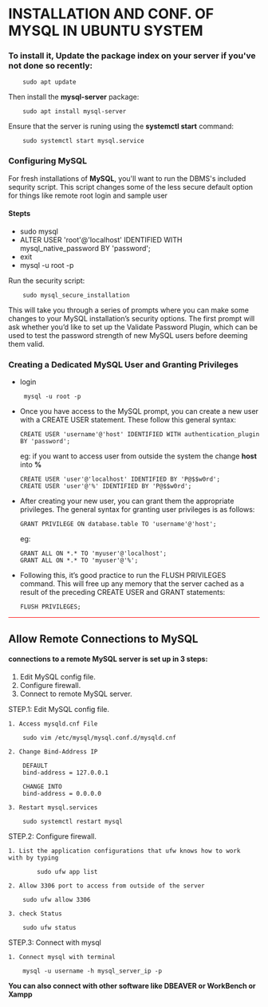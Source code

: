 # INSTALLATION AND CONF. OF MYSQL IN UBUNTU SYSTEM


### To install it, Update the package index on your server if you've not done so recently:
```
    sudo apt update
```

Then install the  **mysql-server** package:
```
    sudo apt install mysql-server
```

Ensure that the server is runing using the **systemctl start** command:
```
    sudo systemctl start mysql.service
```

### Configuring MySQL

For fresh installations of **MySQL**, you'll want to run the DBMS's included sequrity script. This script changes some of the less secure default option for things like remote root login and sample user

#### Stepts
- sudo mysql
- ALTER USER 'root'@'localhost' IDENTIFIED WITH mysql_native_password BY 'password';
- exit
- mysql -u root -p

Run the security script:
```
    sudo mysql_secure_installation
```
This will take you through a series of prompts where you can make some changes to your MySQL installation’s security options. The first prompt will ask whether you’d like to set up the Validate Password Plugin, which can be used to test the password strength of new MySQL users before deeming them valid.

### Creating a Dedicated MySQL User and Granting Privileges

- login 
    ```
     mysql -u root -p
    ```
- Once you have access to the MySQL prompt, you can create a new user with a CREATE USER statement. These follow this general syntax:
    ```
    CREATE USER 'username'@'host' IDENTIFIED WITH authentication_plugin BY 'password';
    ```

    eg:
    if you want to access user from outside the system the change **host** into **%**

    ```
    CREATE USER 'user'@'localhost' IDENTIFIED BY 'P@$$w0rd';
    CREATE USER 'user'@'%' IDENTIFIED BY 'P@$$w0rd';
    ```
- After creating your new user, you can grant them the appropriate privileges. The general syntax for granting user privileges is as follows:
    ```
    GRANT PRIVILEGE ON database.table TO 'username'@'host';
    ```

    eg:
    ```
    GRANT ALL ON *.* TO 'myuser'@'localhost';
    GRANT ALL ON *.* TO 'myuser'@'%';
    ```
- Following this, it’s good practice to run the FLUSH PRIVILEGES command. This will free up any memory that the server cached as a result of the preceding CREATE USER and GRANT statements:
    ```
    FLUSH PRIVILEGES;
    ```

<hr style="background:red"/>

## Allow Remote Connections to MySQL

#### connections to a remote MySQL server is set up in 3 steps:

1. Edit MySQL config file.
2. Configure firewall.
3. Connect to remote MySQL server.

STEP.1: Edit MySQL config file.
    
    1. Access mysqld.cnf File
        
        sudo vim /etc/mysql/mysql.conf.d/mysqld.cnf
        
    2. Change Bind-Address IP

        DEFAULT
        bind-address = 127.0.0.1

        CHANGE INTO
        bind-address = 0.0.0.0

    3. Restart mysql.services

        sudo systemctl restart mysql

STEP.2: Configure firewall.

    1. List the application configurations that ufw knows how to work   with by typing
        
            sudo ufw app list

    2. Allow 3306 port to access from outside of the server

        sudo ufw allow 3306

    3. check Status

        sudo ufw status

STEP.3: Connect with mysql

    1. Connect mysql with terminal

        mysql -u username -h mysql_server_ip -p
    
**You can also connect with other software like DBEAVER or WorkBench or Xampp**
